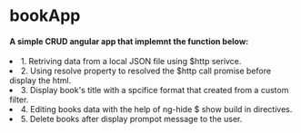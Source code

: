 # bookApp

<h4>A simple CRUD angular app that implemnt the function below:</h4>
<li>1. Retriving data from a local JSON file using $http serivce.</li>
<li>2. Using resolve property to resolved the $http call promise before display the html.</li>
<li>3. Display book's title with a spcifice format that created from a custom filter.</li>
<li>4. Editing books data with the help of ng-hide $ show build in directives.</li>
<li>5. Delete books after display prompot message to the user.</li>
